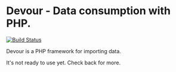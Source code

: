 Devour - Data consumption with PHP.
===================================

[![Build Status](https://travis-ci.org/twistor/devour.png?branch=master)](https://travis-ci.org/twistor/devour)

Devour is a PHP framework for importing data.

It's not ready to use yet. Check back for more.
